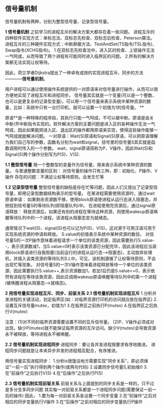 <!--
 * @Author: Jerome 841682441@qq.com
 * @Date: 2022-12-13 10:18:49
 * @LastEditors: Jerome 841682441@qq.com
 * @LastEditTime: 2022-12-16 23:50:25
 * @FilePath: \操作系统\2.5 信号量机制.md
 * @Description: 这是默认设置,请设置`customMade`, 打开koroFileHeader查看配置 进行设置: https://github.com/OBKoro1/koro1FileHeader/wiki/%E9%85%8D%E7%BD%AE
-->
## 信号量机制
信号量机制有两种，分别为整型信号量、记录型信号量。

**1 信号量机制**
之前学习的进程互斥的解决方案大都存在着一些问题。
进程互斥的四种软件实现方式：单标志法、双标志先检查、双标志后检查、Peterson算法。
进程互斥的三种硬件实现方式：中断屏蔽方法、TestAndSet(TS指令/TSL指令)、Swap指令(XCHG指令)。
1.在双标志先检查法中，进入区的检查、上锁操作无法一气呵成，从而导致了两个进程有可能同时进入临界区的问题。
2.所有的解决方案都无法实现让权等待。

因此，荷兰学者Dijkstra提出了一种卓有成效的实现进程互斥、同步的方法————**信号量机制**。

用户进程可以通过使用操作系统提供的一对原语来对信号量进行操作，从而可以很方便地实现了进程互斥和进程同步。
信号量其实就是一个变量(可以是一个整数，也可以是更复杂的记录型变量)，可以用一个信号量来表示系统中某种资源的数量，比如：系统中只有一台打印机，就可以设置一个初值为1的信号量。
**


原语**是一种特殊的程序段，其执行只能一气呵成，不可以被中断。原语是由关中断/开中断指令实现的。软件解决方案的主要问题是进入区的各种操作无法一气呵成，因此如果能把进入区、退出区的操作都用原语来实现，使得这些操作能够一气呵成就能解决问题。
一对原语：Wait(S)原语和Signal(S)原语，可以把原语理解为我们自己写的参数，函数名分别为wait和signal，括号里的信号量S其实就是函数调用时传入的一个参数。
wait、signal原语简称为P、V操作，因此Wait(S)和Signal(S)两个操作分别写为P(S)、V(S).

**1.1 整型信号量**
用一个整数型的变量作为信号量，用来表示系统中某种资源的数量。
与普通整数变量的区别：
对信号量的操作只有三种，即：初始化、P操作、V操作
存在的问题：不满足让权等待原则。会发生忙等

**1.2 记录型信号量**
整型信号量的缺陷是存在忙等问题，因此人们又提出了记录型信号量，即用记录型数据结构表示的型号量。
在某进程需要使用资源时，通过wait原语申请：
如果剩余资源数不够，使用block原语使进程从运行态进入阻塞态，并把挂到信号量S的等待队列(即阻塞队列)中。
在进程使用完资源后，通过signal原语释放：
释放资源后，如果还有别的进程在等待这种资源，则使用wakeup原语唤醒等待队列中的一个进程，该进程从阻塞态变为就绪态。

通常情况下wait(S)、signal(S)也可以记为P(S)、V(S)，这对源于可用汉语可用于实现系统资源的申请和释放。
S.value的初值表示系统中某种资源的数目。
对信号量S的一次P操作意味着进程请求一个单位的该类资源，因此需要执行S.value--，表示资源数减1，当S.value<0时表示该类资源已分配完毕，因此该进程应当调用block原语进行自我阻塞(当前运行的进程从运行态——>阻塞态)，主动放弃处理机，并插入该类资源的等待队列S.L中。可见，该机制遵循了让权等待原则，不会出现忙等现象。
对信号量S的一次V操作意味着进程释放等待一个单位的该类资源，因此需要执行S.value++,表示资源数加1，若加1后仍是S.value<=0，表示依然有进程在等待该类资源，因此应调用wakeup原语唤醒等待队列中的第一个进程(被唤醒进程从阻塞态——>就绪态)。



**2 用信号量实现进程互斥、同步、前驱关系**
**2.1 信号量机制实现进程互斥**
1.分析并发进程的关键活动，划定临界区(如：对临界资源打印机的访问就应放在临界区)
2.设置互斥信号量mutex，初值为1
3.在临界区之前执行P(mutex)
4.在临界区之后执行V(mutex)

注意：(1)对不同的临界资源需要设置不同的互斥信号量。
(2)P、V操作必须成对出现。缺少P(mutex)就不能保证临界资源的互斥访问。缺少V(mutex)会导致资源永不被释放，等待进程永不被唤醒。

**2.2 信号量机制实现进程同步**
进程同步：要让各并发进程按要求有序地推进。
进程同步问题就是让本来异步并发的进程相互配合，有序推进。

用信号量实现进程同步：
1.分析is很饿没地方需要实现"同步关系"，即必须保证"一前一后"执行得到两个操作(或两句代码)
2.设置同步信号量S,初始维0
3.在“前操作”之后执行V(S)
4.在“后操作”之后执行P(S)

**2.3 信号量机制实现前驱关系**
前驱关系与上面提到的同步关系是一样的，只不过是多分支多同步问题
其实每一对前驱关系都是一个进程同步问题(需要保证一前一后的操作)
因此，
1.要为每一对前驱关系各设置一个同步变量
2.在“前操作”之后对相应的同步变量执行V操作
3.在“后操作”之前对相应的同步变量执行P操作


